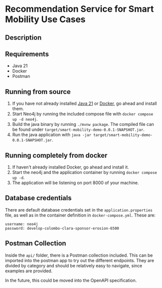 # Recommendation Service for Smart Mobility Use Cases

## Description

## Requirements

* Java 21
* Docker
* Postman

## Running from source

1. If you have not already installed [Java 21](https://jdk.java.net/21/) or [Docker](https://docs.docker.com/engine/install/), go ahead
    and install them. 
2. Start Neo4j by running the included compose file with
    `docker compose up -d neo4j`.
3. Build the java binary by running `./mvnw package`. The compiled file can be found under
   `target/smart-mobility-demo-0.0.1-SNAPSHOT.jar`.
4. Run the java application with `java -jar target/smart-mobility-demo-0.0.1-SNAPSHOT.jar`.

## Running completely from docker

1. If haven't already installed Docker, go ahead and install it.
2. Start the neo4j and the application container by running `docker compose up -d`.
3. The application will be listening on port 8000 of your machine.

## Database credentials

There are default database credentials set in the `application.properties` file, as well as in the container definition 
in `docker-compose.yml`. These are:
```
username: neo4j
password: develop-colombo-clara-sponsor-erosion-6500
```

## Postman Collection

Inside the `api/` folder, there is a Postman collection included. This can be imported into the postman app
to try out the different endpoints. They are divided by category and should be relatively easy to navigate, since
examples are provided. 

In the future, this could be moved into the OpenAPI specification.